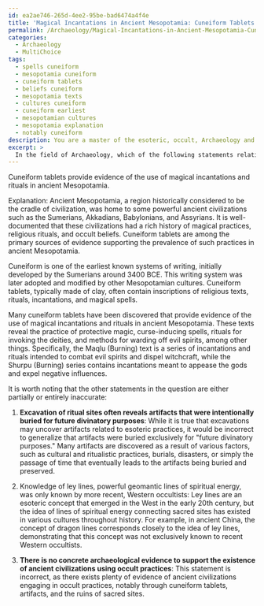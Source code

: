 ```yaml
---
id: ea2ae746-265d-4ee2-95be-bad6474a4f4e
title: 'Magical Incantations in Ancient Mesopotamia: Cuneiform Tablets Evidence'
permalink: /Archaeology/Magical-Incantations-in-Ancient-Mesopotamia-Cuneiform-Tablets-Evidence/
categories:
  - Archaeology
  - MultiChoice
tags:
  - spells cuneiform
  - mesopotamia cuneiform
  - cuneiform tablets
  - beliefs cuneiform
  - mesopotamia texts
  - cultures cuneiform
  - cuneiform earliest
  - mesopotamian cultures
  - mesopotamia explanation
  - notably cuneiform
description: You are a master of the esoteric, occult, Archaeology and education, you have written many textbooks on the subject. Respond to the multiple choice question first with the answer, then, fully explain the context of your rational, reasoning, and chain of thought in coming to the determination you have for that answer. Explain related concepts, formulas, or historical context relevant to this conclusion, giving a lesson on the topic to explain the reasoning afterwards.
excerpt: >
  In the field of Archaeology, which of the following statements relating to the study of ancient civilizations and occult practices is accurate?\n \n- Excavation of ritual sites often reveals artifacts that were intentionally buried for future divinatory purposes.\n- Cuneiform tablets provide evidence of the use of magical incantations and rituals in ancient Mesopotamia.\n- Knowledge of ley lines, powerful geomantic lines of spiritual energy, was only known by more recent, Western occultists.\n- There is no concrete archaeological evidence to support the existence of ancient civilizations using occult practices.
---
```

Cuneiform tablets provide evidence of the use of magical incantations and rituals in ancient Mesopotamia.

Explanation:
Ancient Mesopotamia, a region historically considered to be the cradle of civilization, was home to some powerful ancient civilizations such as the Sumerians, Akkadians, Babylonians, and Assyrians. It is well-documented that these civilizations had a rich history of magical practices, religious rituals, and occult beliefs. Cuneiform tablets are among the primary sources of evidence supporting the prevalence of such practices in ancient Mesopotamia.

Cuneiform is one of the earliest known systems of writing, initially developed by the Sumerians around 3400 BCE. This writing system was later adopted and modified by other Mesopotamian cultures. Cuneiform tablets, typically made of clay, often contain inscriptions of religious texts, rituals, incantations, and magical spells.

Many cuneiform tablets have been discovered that provide evidence of the use of magical incantations and rituals in ancient Mesopotamia. These texts reveal the practice of protective magic, curse-inducing spells, rituals for invoking the deities, and methods for warding off evil spirits, among other things. Specifically, the Maqlu (Burning) text is a series of incantations and rituals intended to combat evil spirits and dispel witchcraft, while the Shurpu (Burning) series contains incantations meant to appease the gods and expel negative influences.

It is worth noting that the other statements in the question are either partially or entirely inaccurate:

1. **Excavation of ritual sites often reveals artifacts that were intentionally buried for future divinatory purposes**: While it is true that excavations may uncover artifacts related to esoteric practices, it would be incorrect to generalize that artifacts were buried exclusively for "future divinatory purposes." Many artifacts are discovered as a result of various factors, such as cultural and ritualistic practices, burials, disasters, or simply the passage of time that eventually leads to the artifacts being buried and preserved.

2. Knowledge of ley lines, powerful geomantic lines of spiritual energy, was only known by more recent, Western occultists: Ley lines are an esoteric concept that emerged in the West in the early 20th century, but the idea of lines of spiritual energy connecting sacred sites has existed in various cultures throughout history. For example, in ancient China, the concept of dragon lines corresponds closely to the idea of ley lines, demonstrating that this concept was not exclusively known to recent Western occultists.

3. **There is no concrete archaeological evidence to support the existence of ancient civilizations using occult practices**: This statement is incorrect, as there exists plenty of evidence of ancient civilizations engaging in occult practices, notably through cuneiform tablets, artifacts, and the ruins of sacred sites.

